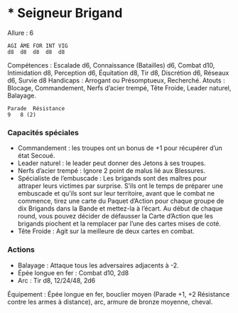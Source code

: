 # * Seigneur Brigand

Allure : 6

	AGI	ÂME	FOR	INT	VIG
	d8	d8	d8	d8	d8

Compétences : Escalade d6, Connaissance (Batailles) d6, Combat d10, Intimidation d8, Perception d6, Équitation d8, Tir d8, Discrétion d6, Réseaux d6, Survie d8
Handicaps : Arrogant ou Présomptueux, Recherché.
Atouts : Blocage, Commandement, Nerfs d’acier trempé, Tête Froide, Leader naturel, Balayage.

	Parade	Résistance
	9	8 (2)

### Capacités spéciales
- Commandement : les troupes ont un bonus de +1 pour récupérer d’un état Secoué.
- Leader naturel : le leader peut donner des Jetons à ses troupes.
- Nerfs d’acier trempé : Ignore 2 point de malus lié aux Blessures.
- Spécialiste de l’embuscade : Les brigands sont des maîtres pour attraper leurs victimes par surprise. S’ils ont le temps de préparer une embuscade et qu’ils sont sur leur territoire, avant que le combat ne commence, tirez une carte du Paquet d’Action pour chaque groupe de dix Brigands dans la Bande et mettez-la à l’écart. Au début de chaque round, vous pouvez décider de défausser la Carte d’Action que les brigands piochent et la remplacer par l’une des cartes mises de coté.
- Tête Froide : Agit sur la meilleure de deux cartes en combat.

### Actions
- Balayage : Attaque tous les adversaires adjacents à -2.
- Épée longue en fer : Combat d10, 2d8
- Arc : Tir d8, 12/24/48, 2d6

Équipement : Épée longue en fer, bouclier moyen (Parade +1, +2 Résistance contre les armes à distance), arc, armure de bronze moyenne, cheval.
